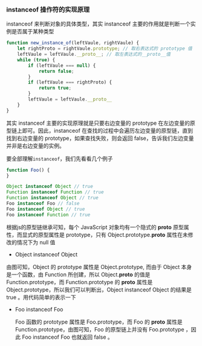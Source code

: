 ### instanceof 操作符的实现原理
instanceof 来判断对象的具体类型，其实 instanceof 主要的作用就是判断一个实例是否属于某种类型

```js
function new_instance_of(leftVaule, rightVaule) { 
    let rightProto = rightVaule.prototype; // 取右表达式的 prototype 值
    leftVaule = leftVaule.__proto__; // 取左表达式的__proto__值
    while (true) {
    	if (leftVaule === null) {
            return false;	
        }
        if (leftVaule === rightProto) {
            return true;	
        } 
        leftVaule = leftVaule.__proto__ 
    }
}
```
其实 instanceof 主要的实现原理就是只要右边变量的 prototype 在左边变量的原型链上即可。因此，instanceof 在查找的过程中会遍历左边变量的原型链，直到找到右边变量的 prototype，如果查找失败，则会返回 false，告诉我们左边变量并非是右边变量的实例。

要全部理解```instanceof```，我们先看看几个例子
```js
function Foo() {
}

Object instanceof Object // true
Function instanceof Function // true
Function instanceof Object // true
Foo instanceof Foo // false
Foo instanceof Object // true
Foo instanceof Function // true
```
根据js的原型链继承可知，每个 JavaScript 对象均有一个隐式的 __proto__ 原型属性，而显式的原型属性是 prototype，只有 Object.prototype.__proto__ 属性在未修改的情况下为 null 值

* Object instanceof Object

由图可知，Object 的 prototype 属性是 Object.prototype, 而由于 Object 本身是一个函数，由 Function 所创建，所以 Object.__proto__ 的值是 Function.prototype，而 Function.prototype 的 __proto__ 属性是 Object.prototype，所以我们可以判断出，Object instanceof Object 的结果是 true 。用代码简单的表示一下

* Foo instanceof Foo

  Foo 函数的 prototype 属性是 Foo.prototype，而 Foo 的 __proto__ 属性是 Function.prototype，由图可知，Foo 的原型链上并没有 Foo.prototype ，因此 Foo instanceof Foo 也就返回 false 。



